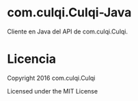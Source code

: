 # com.culqi.Culqi-Java
Cliente en Java del API de com.culqi.Culqi.

# Licencia

Copyright 2016 com.culqi.Culqi

Licensed under the MIT License
